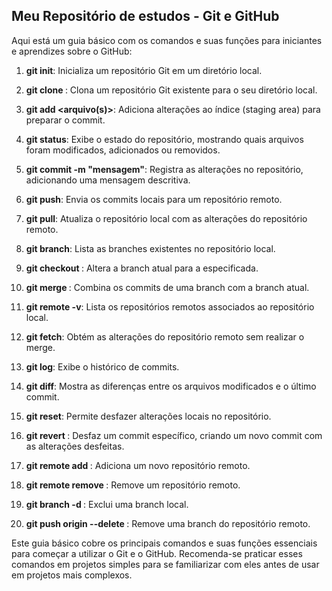 ## Meu Repositório de estudos - Git e GitHub

Aqui está um guia básico com os comandos e suas funções para iniciantes e aprendizes sobre o GitHub:

1. **git init**: Inicializa um repositório Git em um diretório local.

2. **git clone <URL>**: Clona um repositório Git existente para o seu diretório local.

3. **git add <arquivo(s)>**: Adiciona alterações ao índice (staging area) para preparar o commit.

4. **git status**: Exibe o estado do repositório, mostrando quais arquivos foram modificados, adicionados ou removidos.

5. **git commit -m "mensagem"**: Registra as alterações no repositório, adicionando uma mensagem descritiva.

6. **git push**: Envia os commits locais para um repositório remoto.

7. **git pull**: Atualiza o repositório local com as alterações do repositório remoto.

8. **git branch**: Lista as branches existentes no repositório local.

9. **git checkout <branch>**: Altera a branch atual para a especificada.

10. **git merge <branch>**: Combina os commits de uma branch com a branch atual.

11. **git remote -v**: Lista os repositórios remotos associados ao repositório local.

12. **git fetch**: Obtém as alterações do repositório remoto sem realizar o merge.

13. **git log**: Exibe o histórico de commits.

14. **git diff**: Mostra as diferenças entre os arquivos modificados e o último commit.

15. **git reset**: Permite desfazer alterações locais no repositório.

16. **git revert <commit>**: Desfaz um commit específico, criando um novo commit com as alterações desfeitas.

17. **git remote add <nome> <URL>**: Adiciona um novo repositório remoto.

18. **git remote remove <nome>**: Remove um repositório remoto.

19. **git branch -d <branch>**: Exclui uma branch local.

20. **git push origin --delete <branch>**: Remove uma branch do repositório remoto.

Este guia básico cobre os principais comandos e suas funções essenciais para começar a utilizar o Git e o GitHub. Recomenda-se praticar esses comandos em projetos simples para se familiarizar com eles antes de usar em projetos mais complexos.